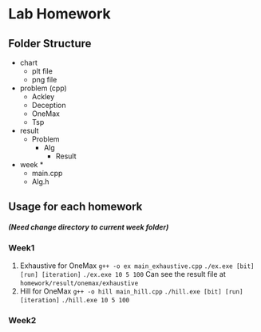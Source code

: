 # Lab Homework
## Folder Structure
- chart
  - plt file
  - png file
- problem (cpp)
  - Ackley
  - Deception
  - OneMax
  - Tsp
- result
  - Problem
    - Alg
      - Result
- week *
  - main.cpp
  - Alg.h

## Usage for each homework
##### (Need change directory to current week folder)
### Week1
1. Exhaustive for OneMax
`g++ -o ex main_exhaustive.cpp`
`./ex.exe [bit] [run] [iteration]`
`./ex.exe 10 5 100`
    Can see the result file at `homework/result/onemax/exhaustive`
2. Hill for OneMax
`g++ -o hill main_hill.cpp`
`./hill.exe [bit] [run] [iteration]`
`./hill.exe 10 5 100`

### Week2
